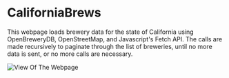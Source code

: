 # CaliforniaBrews

This webpage loads brewery data for the state of California using OpenBreweryDB, OpenStreetMap, and Javascript's Fetch API. The calls are made recursively to paginate through the list of breweries, until no more data is sent, or no more calls are necessary.

![View Of The Webpage](./SPJain_CaliforniaBrews_View)
